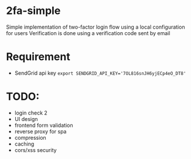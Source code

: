 # 2fa-simple
Simple implementation of two-factor login flow using a local configuration for users
Verification is done using a verification code sent by email


# Requirement
- SendGrid api key `export SENDGRID_API_KEY='7OL816snJH6yjECp4eO_DT8'`


# TODO:
- login check 2
- UI design
- frontend form validation
- reverse proxy for spa
- compression
- caching
- cors/xss security
